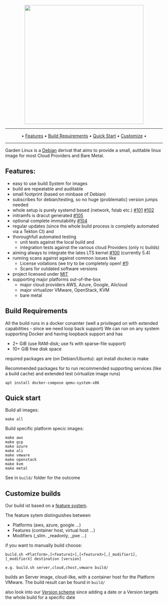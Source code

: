 <p align="center">
 <a href="https://www.gardenlinux.io/">
  <img
     src="https://raw.githubusercontent.com/gardenlinux/gardenlinux/main/logo/gardenlinux-logo-black-text.svg"
     width="380"
  />
 </a>
</p>

<hr />
<p align="center">&bull;
    <a href="#Features">Features</a> &bull;
    <a href="#build-requirements">Build Requirements</a> &bull;
    <a href="#quick-start">Quick Start</a> &bull;
    <a href="#customize-builds">Customize</a> &bull;
</p>
<hr />

Garden Linux is a [Debian](https://debian.org) derivat that aims to provide a small, autitable linux image for most Cloud Providers and Bare Metal.

## Features:
- easy to use build System for images
- build are repeatable and auditable
- small footprint (based on minbase of Debian)
- subscribes for debian/testing, so no huge (problematic) version jumps needed
- whole setup is purely systemd based (network, fstab etc.) [#101](https://github.com/gardenlinux/gardenlinux/issues/101) [#102](https://github.com/gardenlinux/gardenlinux/issues/102)
- initramfs is dracut generated [#105](https://github.com/gardenlinux/gardenlinux/issues/105)
- optional complete immutability [#104](https://github.com/gardenlinux/gardenlinux/issues/105)
- regular updates (since the whole build process is completly automated via a Tekton CI) and
- thoroughfull automated testing
  - unit tests against the local build and
  - integration tests against the various cloud Providers (only rc builds)
- aiming always to integrate the lates LTS kernel [#100](https://github.com/gardenlinux/gardenlinux/issues/100) (currently 5.4)
- running scans against against common issues like
  - License voilations (we try to be completely open! [#1](https://github.com/gardenlinux/gardenlinux/issues/1))
  - Scans for outdated software versions
- project licensed under [MIT](https://github.com/gardenlinux/gardenlinux/blob/master/LICENSE)
- supporting major platforms out-of-the-box
  - major cloud providers AWS, Azure, Google, Alicloud
  - major virtualizer VMware, OpenStack, KVM
  - bare metal

## Build Requirements

All the build runs in a docker conainter (well a privileged on with extended capabilities - since we need loop back support)
We can run on any system supporting Docker and having loopback support and has

- 2+ GiB (use RAM-disk; use fs with sparse-file support)
- 10+ GiB free disk space

required packages are (on Debian/Ubuntu):
    apt install docker.io make

Recommended packages for to run recommended supporting services (like a build cache) and extended test (virtualize image runs)

    apt install docker-compose qemu-system-x86

## Quick start

Build all images:

    make all

Build specific platform specic images:

    make aws
    make gcp
    make azure
    make ali
    make vmware
    make openstack
    make kvm
    make metal

See in `build/` folder for the outcome

## Customize builds

Our build ist based on a [feature system](features/README.md).

The feature sytem distinguishes between
- Platforms (aws, azure, google ...)
- Features (container host, virtual host ...)
- Modifiers (_slim. _readonly, _pxe ...)

if you want to manually build choose:

    build.sh <Platform>,[<feature1>],[<featureX>],[_modifier1],[_modifierX] destination [version]

    e.g. build.sh server,cloud,chost,vmware build/

builds an Server image, cloud-like, with a container host for the Platform VMware. The build result can be found in `build/`

also look into our [Version scheme](VERSION.md) since adding a date or a Version targets the whole build for a specific date
